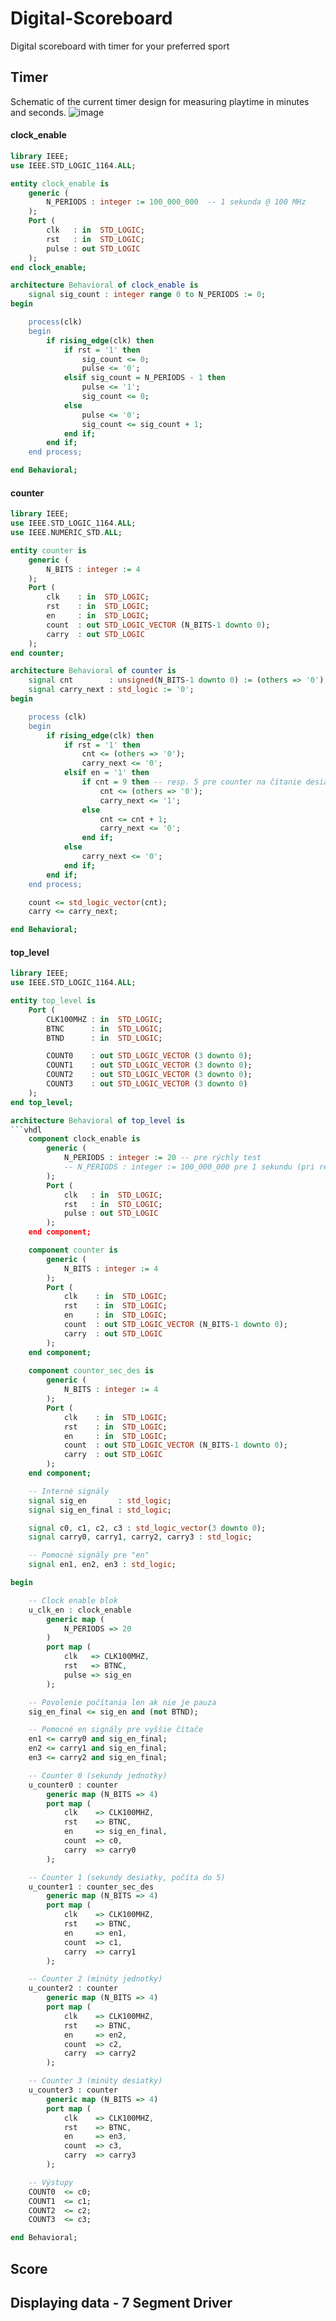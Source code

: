 # Digital-Scoreboard
Digital scoreboard with timer for your preferred sport

## Timer
Schematic of the current timer design for measuring playtime in minutes and seconds.
![image](https://github.com/user-attachments/assets/1e54748c-80d1-4b69-98d6-a79cd946e7f6)


#### clock_enable
```vhdl
library IEEE;
use IEEE.STD_LOGIC_1164.ALL;

entity clock_enable is
    generic (
        N_PERIODS : integer := 100_000_000  -- 1 sekunda @ 100 MHz
    );
    Port (
        clk   : in  STD_LOGIC;
        rst   : in  STD_LOGIC;
        pulse : out STD_LOGIC
    );
end clock_enable;

architecture Behavioral of clock_enable is
    signal sig_count : integer range 0 to N_PERIODS := 0;
begin

    process(clk)
    begin
        if rising_edge(clk) then
            if rst = '1' then
                sig_count <= 0;
                pulse <= '0';
            elsif sig_count = N_PERIODS - 1 then
                pulse <= '1';
                sig_count <= 0;
            else
                pulse <= '0';
                sig_count <= sig_count + 1;
            end if;
        end if;
    end process;

end Behavioral;
```
#### **counter**
```vhdl
library IEEE;
use IEEE.STD_LOGIC_1164.ALL;
use IEEE.NUMERIC_STD.ALL;

entity counter is
    generic (
        N_BITS : integer := 4
    );
    Port (
        clk    : in  STD_LOGIC;
        rst    : in  STD_LOGIC;
        en     : in  STD_LOGIC;
        count  : out STD_LOGIC_VECTOR (N_BITS-1 downto 0);
        carry  : out STD_LOGIC
    );
end counter;

architecture Behavioral of counter is
    signal cnt        : unsigned(N_BITS-1 downto 0) := (others => '0');
    signal carry_next : std_logic := '0';
begin

    process (clk)
    begin
        if rising_edge(clk) then
            if rst = '1' then
                cnt <= (others => '0');
                carry_next <= '0';
            elsif en = '1' then
                if cnt = 9 then -- resp. 5 pre counter na čítanie desiatok sekúnd 
                    cnt <= (others => '0');
                    carry_next <= '1';
                else
                    cnt <= cnt + 1;
                    carry_next <= '0';
                end if;
            else
                carry_next <= '0';
            end if;
        end if;
    end process;

    count <= std_logic_vector(cnt);
    carry <= carry_next;

end Behavioral;
```
#### **top_level**
```vhdl
library IEEE;
use IEEE.STD_LOGIC_1164.ALL;

entity top_level is
    Port (
        CLK100MHZ : in  STD_LOGIC;
        BTNC      : in  STD_LOGIC;
        BTND      : in  STD_LOGIC;

        COUNT0    : out STD_LOGIC_VECTOR (3 downto 0);
        COUNT1    : out STD_LOGIC_VECTOR (3 downto 0);
        COUNT2    : out STD_LOGIC_VECTOR (3 downto 0);
        COUNT3    : out STD_LOGIC_VECTOR (3 downto 0)
    );
end top_level;

architecture Behavioral of top_level is
```vhdl
    component clock_enable is
        generic (
            N_PERIODS : integer := 20 -- pre rýchly test
            -- N_PERIODS : integer := 100_000_000 pre 1 sekundu (pri real HW)
        );
        Port (
            clk   : in  STD_LOGIC;
            rst   : in  STD_LOGIC;
            pulse : out STD_LOGIC
        );
    end component;

    component counter is
        generic (
            N_BITS : integer := 4
        );
        Port (
            clk    : in  STD_LOGIC;
            rst    : in  STD_LOGIC;
            en     : in  STD_LOGIC;
            count  : out STD_LOGIC_VECTOR (N_BITS-1 downto 0);
            carry  : out STD_LOGIC
        );
    end component;
    
    component counter_sec_des is
        generic (
            N_BITS : integer := 4
        );
        Port (
            clk    : in  STD_LOGIC;
            rst    : in  STD_LOGIC;
            en     : in  STD_LOGIC;
            count  : out STD_LOGIC_VECTOR (N_BITS-1 downto 0);
            carry  : out STD_LOGIC
        );
    end component;

    -- Interné signály
    signal sig_en       : std_logic;
    signal sig_en_final : std_logic;

    signal c0, c1, c2, c3 : std_logic_vector(3 downto 0);
    signal carry0, carry1, carry2, carry3 : std_logic;

    -- Pomocné signály pre "en"
    signal en1, en2, en3 : std_logic;

begin

    -- Clock enable blok
    u_clk_en : clock_enable
        generic map (
            N_PERIODS => 20
        )
        port map (
            clk   => CLK100MHZ,
            rst   => BTNC,
            pulse => sig_en
        );

    -- Povolenie počítania len ak nie je pauza
    sig_en_final <= sig_en and (not BTND);

    -- Pomocné en signály pre vyššie čítače
    en1 <= carry0 and sig_en_final;
    en2 <= carry1 and sig_en_final;
    en3 <= carry2 and sig_en_final;

    -- Counter 0 (sekundy jednotky)
    u_counter0 : counter
        generic map (N_BITS => 4)
        port map (
            clk    => CLK100MHZ,
            rst    => BTNC,
            en     => sig_en_final,
            count  => c0,
            carry  => carry0
        );

    -- Counter 1 (sekundy desiatky, počíta do 5)
    u_counter1 : counter_sec_des
        generic map (N_BITS => 4)
        port map (
            clk    => CLK100MHZ,
            rst    => BTNC,
            en     => en1,
            count  => c1,
            carry  => carry1
        );

    -- Counter 2 (minúty jednotky)
    u_counter2 : counter
        generic map (N_BITS => 4)
        port map (
            clk    => CLK100MHZ,
            rst    => BTNC,
            en     => en2,
            count  => c2,
            carry  => carry2
        );

    -- Counter 3 (minúty desiatky)
    u_counter3 : counter
        generic map (N_BITS => 4)
        port map (
            clk    => CLK100MHZ,
            rst    => BTNC,
            en     => en3,
            count  => c3,
            carry  => carry3
        );

    -- Výstupy
    COUNT0  <= c0;
    COUNT1  <= c1;
    COUNT2  <= c2;
    COUNT3  <= c3;

end Behavioral;
```

## Score

## Displaying data - 7 Segment Driver
